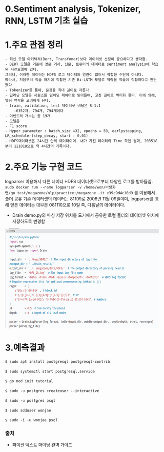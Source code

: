 # 0.Sentiment analysis, Tokenizer, RNN, LSTM 기초 실습

# 1.주요 관점 정리

    - 최신 모델 아키텍쳐(Bert, Transfomer)보다 데이터셋 선정이 중요하다고 생각함.
    - BERT 모델은 기존에 영문 기사, 신문, 트위터의 데이터로 sentiment analysis에 학습된 사전모델이 있다.
    그러나, 이러한 데이터는 HDFS 로그 데이터와 연관이 없어서 적합한 수단이 아니다.
    따라서, 처음부터 학습 하기에 적합한 기존 Bi-LSTM 모델로 맥락을 학습이 적합하다고 판단했다.
    - Tokenizer를 통해, 문장을 최대 길이로 자른다. 
    - 딥러닝 모델은 시퀀스를 임베딩 레이어로 받아들여, 고정 길이로 벡터화 한다. 이에 의해, 앞뒤 맥락을 고려하게 된다. 
    - train, validation, test 데이터셋 비율은 8:1:1
        -6352개, 794개, 794개이다
    - 이벤트의 개수는 총 19개
    - 모델은 
    - F1 score 
    - Hyper parameter : batch_size =32, epochs = 50, earlystopping, LR_scheduler(step_decay, start : 0.01)
    - HDFS데이터셋은 24시간 안의 데이터이며. 내가 가진 데이터의 Time 확인 결과, 203518부터 121018으로 약 4시간의 기록이다.

# 2.주요 기능 구현 코드
logparser 이용해서 다른 데이터 HDFS 데이터셋으로부터 다양한 로그를 받아들임.
`sudo docker run --name logparser -v /home/won/바탕화면/go_test/megazone/nlp/practice:/megazone -it e39c9d4c10d9` 를 이용해서 폴더 공유
기존 데이터셋의 데이터는 81109로 2008년 11월 09일이며, logparser를 통해 얻은 데이터는 대부분 081110으로 10일 즉, 다음날의 데이터이다.
- Drain demo.py의 파싱 저장 위치를 도커에서 공유한 로컬 폴더의 데이터셋 위치에 저장하도록 변경함 
<img src = "https://github.com/wonjae124/Devops/blob/main/image/%EC%8A%A4%ED%81%AC%EB%A6%B0%EC%83%B7%202023-03-10%2013-33-59.png?raw=true" width = 800>


# 3.예측결과


```
$ sudo apt install postgresql postgresql-contrib 

$ sudo systemctl start postgresql.service

$ go mod init tutorial 

$ sudo -u postgres createuser --interactive

$ sudo -u postgres psql 

$ sudo adduser wonjae

$ sudo -i -u wonjae psql

```


### 출처

- 파이썬 텍스트 마이닝 완벽 가이드
